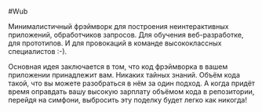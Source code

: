 #Wub

Минималистичный фрэймворк для построения неинтерактивных приложений, обработчиков запросов. Для обучения веб-разработке, для прототипов. И для провокаций в команде высококлассных специалистов :-).

Основная идея заключается в том, что код фрэймворка в вашем приложении принадлежит вам. Никаких тайных знаний. Объём кода такой, что вы можете разобраться в нём за один подход. А когда придёт время оправдать вашу высокую зарплату объёмом кода в репозитории, перейдя на симфони, выбросить эту поделку будет легко как никогда!


